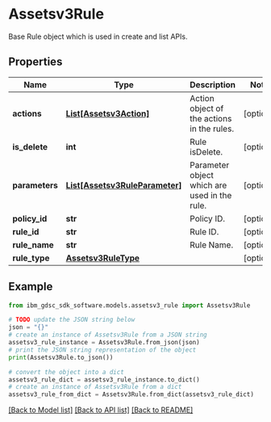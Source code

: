 # Assetsv3Rule

Base Rule object which is used in create and list APIs.

## Properties

Name | Type | Description | Notes
------------ | ------------- | ------------- | -------------
**actions** | [**List[Assetsv3Action]**](Assetsv3Action.md) | Action object of the actions in the rules. | [optional] 
**is_delete** | **int** | Rule isDelete. | [optional] 
**parameters** | [**List[Assetsv3RuleParameter]**](Assetsv3RuleParameter.md) | Parameter object which are used in the rule. | [optional] 
**policy_id** | **str** | Policy ID. | [optional] 
**rule_id** | **str** | Rule ID. | [optional] 
**rule_name** | **str** | Rule Name. | [optional] 
**rule_type** | [**Assetsv3RuleType**](Assetsv3RuleType.md) |  | [optional] 

## Example

```python
from ibm_gdsc_sdk_software.models.assetsv3_rule import Assetsv3Rule

# TODO update the JSON string below
json = "{}"
# create an instance of Assetsv3Rule from a JSON string
assetsv3_rule_instance = Assetsv3Rule.from_json(json)
# print the JSON string representation of the object
print(Assetsv3Rule.to_json())

# convert the object into a dict
assetsv3_rule_dict = assetsv3_rule_instance.to_dict()
# create an instance of Assetsv3Rule from a dict
assetsv3_rule_from_dict = Assetsv3Rule.from_dict(assetsv3_rule_dict)
```
[[Back to Model list]](../README.md#documentation-for-models) [[Back to API list]](../README.md#documentation-for-api-endpoints) [[Back to README]](../README.md)


